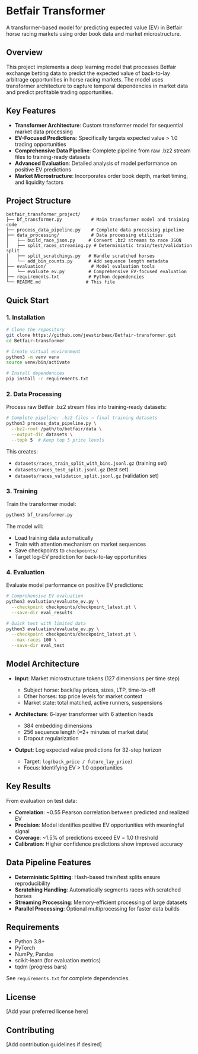 # Betfair Transformer

A transformer-based model for predicting expected value (EV) in Betfair horse racing markets using order book data and market microstructure.

## Overview

This project implements a deep learning model that processes Betfair exchange betting data to predict the expected value of back-to-lay arbitrage opportunities in horse racing markets. The model uses transformer architecture to capture temporal dependencies in market data and predict profitable trading opportunities.

## Key Features

- **Transformer Architecture**: Custom transformer model for sequential market data processing
- **EV-Focused Predictions**: Specifically targets expected value > 1.0 trading opportunities  
- **Comprehensive Data Pipeline**: Complete pipeline from raw .bz2 stream files to training-ready datasets
- **Advanced Evaluation**: Detailed analysis of model performance on positive EV predictions
- **Market Microstructure**: Incorporates order book depth, market timing, and liquidity factors

## Project Structure

```
betfair_transformer_project/
├── bf_transformer.py           # Main transformer model and training code
├── process_data_pipeline.py    # Complete data processing pipeline
├── data_processing/            # Data processing utilities
│   ├── build_race_json.py     # Convert .bz2 streams to race JSON
│   ├── split_races_streaming.py # Deterministic train/test/validation split
│   ├── split_scratchings.py   # Handle scratched horses
│   └── add_bin_counts.py      # Add sequence length metadata
├── evaluation/                 # Model evaluation tools
│   └── evaluate_ev.py         # Comprehensive EV-focused evaluation
├── requirements.txt           # Python dependencies
└── README.md                 # This file
```

## Quick Start

### 1. Installation

```bash
# Clone the repository
git clone https://github.com/jewstinbeac/Betfair-transformer.git
cd Betfair-transformer

# Create virtual environment
python3 -m venv venv
source venv/bin/activate

# Install dependencies
pip install -r requirements.txt
```

### 2. Data Processing

Process raw Betfair .bz2 stream files into training-ready datasets:

```bash
# Complete pipeline: .bz2 files → final training datasets
python3 process_data_pipeline.py \
  --bz2-root /path/to/betfair/data \
  --output-dir datasets \
  --topk 5  # Keep top 5 price levels
```

This creates:
- `datasets/races_train_split_with_bins.jsonl.gz` (training set)
- `datasets/races_test_split.jsonl.gz` (test set)
- `datasets/races_validation_split.jsonl.gz` (validation set)

### 3. Training

Train the transformer model:

```bash
python3 bf_transformer.py
```

The model will:
- Load training data automatically
- Train with attention mechanism on market sequences
- Save checkpoints to `checkpoints/`
- Target log-EV prediction for back-to-lay opportunities

### 4. Evaluation

Evaluate model performance on positive EV predictions:

```bash
# Comprehensive EV evaluation
python3 evaluation/evaluate_ev.py \
  --checkpoint checkpoints/checkpoint_latest.pt \
  --save-dir eval_results

# Quick test with limited data
python3 evaluation/evaluate_ev.py \
  --checkpoint checkpoints/checkpoint_latest.pt \
  --max-races 100 \
  --save-dir eval_test
```

## Model Architecture

- **Input**: Market microstructure tokens (127 dimensions per time step)
  - Subject horse: back/lay prices, sizes, LTP, time-to-off
  - Other horses: top price levels for market context
  - Market state: total matched, active runners, suspensions

- **Architecture**: 6-layer transformer with 6 attention heads
  - 384 embedding dimensions
  - 256 sequence length (≈2+ minutes of market data)
  - Dropout regularization

- **Output**: Log expected value predictions for 32-step horizon
  - Target: `log(back_price / future_lay_price)`
  - Focus: Identifying EV > 1.0 opportunities

## Key Results

From evaluation on test data:
- **Correlation**: ~0.55 Pearson correlation between predicted and realized EV
- **Precision**: Model identifies positive EV opportunities with meaningful signal
- **Coverage**: ~1.5% of predictions exceed EV = 1.0 threshold
- **Calibration**: Higher confidence predictions show improved accuracy

## Data Pipeline Features

- **Deterministic Splitting**: Hash-based train/test splits ensure reproducibility
- **Scratching Handling**: Automatically segments races with scratched horses
- **Streaming Processing**: Memory-efficient processing of large datasets
- **Parallel Processing**: Optional multiprocessing for faster data builds

## Requirements

- Python 3.8+
- PyTorch
- NumPy, Pandas
- scikit-learn (for evaluation metrics)
- tqdm (progress bars)

See `requirements.txt` for complete dependencies.

## License

[Add your preferred license here]

## Contributing

[Add contribution guidelines if desired]
